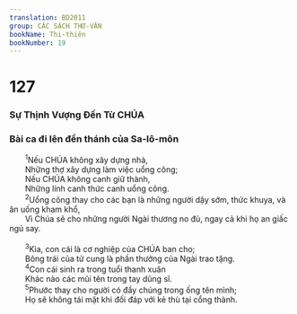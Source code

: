 ```yaml
---
translation: BD2011
group: CÁC SÁCH THƠ-VĂN
bookName: Thi-thiên 
bookNumber: 19
---
```


<div class="title"><h1>127</h1><h3>Sự Thịnh Vượng Ðến Từ CHÚA</h3><h3>Bài ca đi lên đền thánh của Sa-lô-môn</h3></div>
<span class="verse thi_127_1">  <sup>1</sup>Nếu CHÚA không xây dựng nhà,<br/>  Những thợ xây dựng làm việc uổng công;<br/>  Nếu CHÚA không canh giữ thành,<br/>  Những lính canh thức canh uổng công.<br/></span>
<span class="verse thi_127_2">  <sup>2</sup>Uổng công thay cho các bạn là những người dậy sớm, thức khuya, và ăn uống kham khổ,<br/>  Vì Chúa sẽ cho những người Ngài thương no đủ, ngay cả khi họ an giấc ngủ say.<br/><br/></span>
<span class="verse thi_127_3">  <sup>3</sup>Kìa, con cái là cơ nghiệp của CHÚA ban cho;<br/>  Bông trái của tử cung là phần thưởng của Ngài trao tặng.<br/></span>
<span class="verse thi_127_4">  <sup>4</sup>Con cái sinh ra trong tuổi thanh xuân<br/>  Khác nào các mũi tên trong tay dũng sĩ.<br/></span>
<span class="verse thi_127_5">  <sup>5</sup>Phước thay cho người có đầy chúng trong ống tên mình;<br/>  Họ sẽ không tái mặt khi đối đáp với kẻ thù tại cổng thành.<br/></span>
